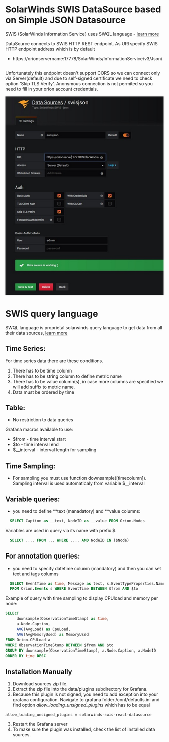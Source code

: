 # SolarWinds SWIS DataSource based on Simple JSON Datasource

SWIS (SolarWinds Information Service) uses SWQL language - [learn more](https://github.com/solarwinds/OrionSDK/wiki/About-SWIS)

DataSource connects to SWIS HTTP REST endpoint. As URl specify SWIS HTTP endpoint address which is by default

- https://orionservername:17778/SolarWinds/InformationService/v3/Json/

##

Unfortunately this endpoint doesn't support CORS so we can connect only via Server(default)
and due to self-signed certificate we need to check option 'Skip TLS Verify'. Anonymous connection
is not permited so you need to fill in your orion account credentials.

![Connection example](https://raw.githubusercontent.com/ipm-bobby/grafana-swis-datasource-react/main/src/img/datasource_connect.jpg)

# SWIS query language

SWQL language is proprietal solarwinds query language to get data from all their data sources, [learn more](https://github.com/solarwinds/OrionSDK/wiki/About-SWIS)

## Time Series:

For time series data there are these conditions.

1. There has to be time column
2. There has to be string column to define metric name
3. There has to be value column(s), in case more columns are specified we will add suffix to metric name.
4. Data must be ordered by time

## Table:

- No restriction to data queries

Grafana macros available to use:

- $from - time interval start
- $to - time interval end
- $\_\_interval - interval length for sampling

## Time Sampling:

- For sampling you must use function downsample([timecolumn]). Sampling interval is used automaticaly from variable $\_\_interval

## Variable queries:

- you need to define **text (manadatory) and **value columns:

```sql
  SELECT Caption as __text, NodeID as __value FROM Orion.Nodes
```

Variables are used in query via its name with prefix $.

```sql
  SELECT .... FROM ... WHERE .... AND NodeID IN ($Node)
```

## For annotation queries:

- you need to specify datetime column (mandatory) and then you can set text and tags columns

```sql
  SELECT EventTime as time, Message as text, s.EventTypeProperties.Name as tags
  FROM Orion.Events s WHERE EventTime BETWEEN $from AND $to
```

Example of query with time sampling to display CPUload and memory per node:

```sql
SELECT
     downsample(ObservationTimeStamp) as time,
     a.Node.Caption,
     AVG(AvgLoad) as CpuLoad,
     AVG(AvgMemoryUsed) as MemoryUsed
FROM Orion.CPULoad a
WHERE ObservationTimeStamp BETWEEN $from AND $to
GROUP BY downsample(ObservationTimeStamp), a.Node.Caption, a.NodeID
ORDER BY time DESC
```

## Installation Manually

1. Download sources zip file.
2. Extract the zip file into the data/plugins subdirectory for Grafana.
3. Because this plugin is not signed, you need to add exception into your grafana configuration. Navigate to grafana folder /conf/defaults.ini and find option _allow_loading_unsigned_plugins_ which has to be equal

```
allow_loading_unsigned_plugins = solarwinds-swis-react-datasource
```

3. Restart the Grafana server
4. To make sure the plugin was installed, check the list of installed data sources.
